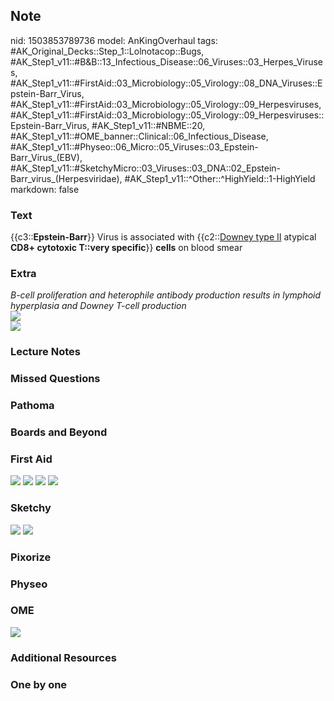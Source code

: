 ## Note
nid: 1503853789736
model: AnKingOverhaul
tags: #AK_Original_Decks::Step_1::Lolnotacop::Bugs, #AK_Step1_v11::#B&B::13_Infectious_Disease::06_Viruses::03_Herpes_Viruses, #AK_Step1_v11::#FirstAid::03_Microbiology::05_Virology::08_DNA_Viruses::Epstein-Barr_Virus, #AK_Step1_v11::#FirstAid::03_Microbiology::05_Virology::09_Herpesviruses, #AK_Step1_v11::#FirstAid::03_Microbiology::05_Virology::09_Herpesviruses::Epstein-Barr_Virus, #AK_Step1_v11::#NBME::20, #AK_Step1_v11::#OME_banner::Clinical::06_Infectious_Disease, #AK_Step1_v11::#Physeo::06_Micro::05_Viruses::03_Epstein-Barr_Virus_(EBV), #AK_Step1_v11::#SketchyMicro::03_Viruses::03_DNA::02_Epstein-Barr_virus_(Herpesviridae), #AK_Step1_v11::^Other::^HighYield::1-HighYield
markdown: false

### Text
{{c3::<b>Epstein-Barr</b>}} Virus is associated with
{{c2::<u>Downey type II</u> atypical <b>CD8+ cytotoxic T::very
specific</b>}} <b>cells</b> on blood smear

### Extra
<div>
  <i><span data-markjs="true" class=
  "amboss-mark amboss-mark-single" data-phrase-id="Xnb978"
  data-phrase-term="B cell" id="mark-6">B-cell</span>
  <span data-markjs="true" class="amboss-mark amboss-mark-single"
  data-phrase-id="mtXVV-" data-phrase-term="proliferation" id=
  "mark-1" tabindex="0">proliferation</span> and heterophile
  <span data-markjs="true" class="amboss-mark amboss-mark-single"
  data-phrase-id="1fY2Oo" data-phrase-term="antibody" id=
  "mark-5">antibody</span> production results in lymphoid
  <span data-markjs="true" class="amboss-mark amboss-mark-single"
  data-phrase-id="W8aPlm" data-phrase-term="hyperplasia" id=
  "mark-4">hyperplasia</span> and Downey <span data-markjs="true"
  class="amboss-mark amboss-mark-single" data-phrase-id="-MbDr8"
  data-phrase-term="T cell" id="mark-7">T-cell</span>
  production</i>
</div>
<div><img src="paste-3603477561745.jpg" draggable=
"false"></div><img src="paste-3573412790623.jpg" draggable="false">

### Lecture Notes


### Missed Questions


### Pathoma


### Boards and Beyond


### First Aid
<img src="tmppxfl71dz.png"> <img src="tmpkaxzpnl4.png"> <img src=
"tmpwint4jbo.png"> <img src="tmplj0cngin.png">

### Sketchy
<img src="paste-152750511882243.jpg"> <img src=
"paste-577e77b6fbdbe07cbdfc44ca92c9b2a22b6c03bd.png">

### Pixorize


### Physeo


### OME
<div class="ome-widget">
  <a href=
  "https://onlinemeded.org/spa/infectious-disease?ref=anki"><img src="_OME_AnkiFlashcards_Topic_3.png"></a>
</div>

### Additional Resources


### One by one


